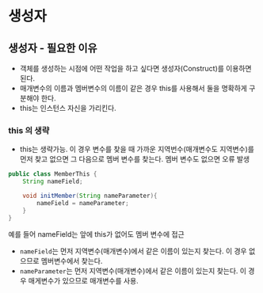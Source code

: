 # 생성자
## 생성자 - 필요한 이유
- 객체를 생성하는 시점에 어떤 작업을 하고 싶다면 생성자(Construct)를 이용하면 된다.
- 매개변수의 이름과 멤버변수의 이름이 같은 경우 this를 사용해서 둘을 명확하게 구분해야 한다.
- this는 인스턴스 자신을 가리킨다.
### this 의 생략
- this는 생략가능. 이 경우 변수를 찾을 때 가까운 지역번수(매개변수도 지역변수)를 먼저 찾고 없으면 그 다음으로 멤버 변수를 찾는다. 멤버 변수도 없으면 오류 발생

```java
public class MemberThis {
    String nameField;

    void initMember(String nameParameter){
        nameField = nameParameter;
    }
}
```
예를 들어 nameField는 앞에 this가 없어도 멤버 변수에 접근
- `nameField`는 먼저 지역변수(매개변수)에서 같은 이름이 있는지 찾는다. 이 경우 없으므로 멤버변수에서 찾는다.
- `nameParameter`는 먼저 지역변수(매개변수)에서 같은 이름이 있는지 찾는다. 이 경우 매게변수가 있으므로 매개변수를 사용.

